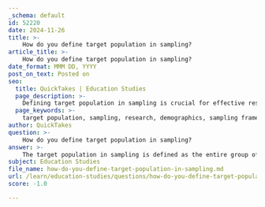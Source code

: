 ```yaml
---
_schema: default
id: 52220
date: 2024-11-26
title: >-
    How do you define target population in sampling?
article_title: >-
    How do you define target population in sampling?
date_format: MMM DD, YYYY
post_on_text: Posted on
seo:
  title: QuickTakes | Education Studies
  page_description: >-
    Defining target population in sampling is crucial for effective research, ensuring accurate representation and validity of findings.
  page_keywords: >-
    target population, sampling, research, demographics, sampling frame, data collection, validity, reliability, research findings, criteria, representative sample
author: QuickTakes
question: >-
    How do you define target population in sampling?
answer: >-
    The target population in sampling is defined as the entire group of individuals or items that a researcher aims to study and draw conclusions about. It is critical to explicitly define the target population in terms of relevant factors such as demographic characteristics, geographic location, time period, and any other pertinent criteria. This well-defined target population allows for more accurate sampling, data collection, and analysis, ultimately leading to more reliable and valid research findings.\n\nThe target population serves as the total group from which a sample might be drawn, and it is essential for determining the scope of the research. Accurately identifying the target population ensures that the individuals included in the sample are representative of the larger group, which influences the reliability and validity of the findings. \n\nIt is important to note that the target population is distinct from the sampling frame, which is a subset of the target population that serves as the starting point for the sampling process. The sampling frame typically includes individuals or items that are accessible for selection, while the target population encompasses all individuals or items that meet the defined criteria for the study.\n\nIn summary, a well-defined target population is crucial for effective sampling and research, as it directly impacts the quality and applicability of the research outcomes.
subject: Education Studies
file_name: how-do-you-define-target-population-in-sampling.md
url: /learn/education-studies/questions/how-do-you-define-target-population-in-sampling
score: -1.0

---
```


&nbsp;